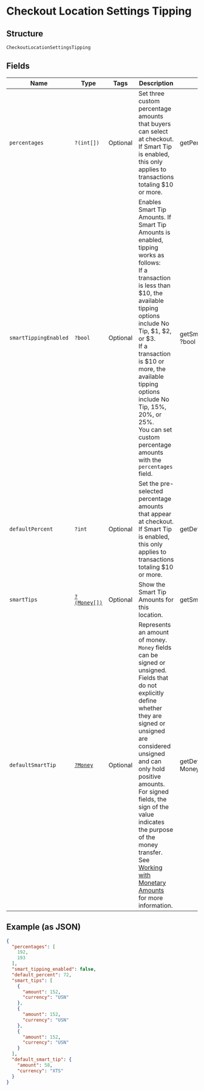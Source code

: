 
# Checkout Location Settings Tipping

## Structure

`CheckoutLocationSettingsTipping`

## Fields

| Name | Type | Tags | Description | Getter | Setter |
|  --- | --- | --- | --- | --- | --- |
| `percentages` | `?(int[])` | Optional | Set three custom percentage amounts that buyers can select at checkout. If Smart Tip is enabled, this only applies to transactions totaling $10 or more. | getPercentages(): ?array | setPercentages(?array percentages): void |
| `smartTippingEnabled` | `?bool` | Optional | Enables Smart Tip Amounts. If Smart Tip Amounts is enabled, tipping works as follows:<br>If a transaction is less than $10, the available tipping options include No Tip, $1, $2, or $3.<br>If a transaction is $10 or more, the available tipping options include No Tip, 15%, 20%, or 25%.<br>You can set custom percentage amounts with the `percentages` field. | getSmartTippingEnabled(): ?bool | setSmartTippingEnabled(?bool smartTippingEnabled): void |
| `defaultPercent` | `?int` | Optional | Set the pre-selected percentage amounts that appear at checkout. If Smart Tip is enabled, this only applies to transactions totaling $10 or more. | getDefaultPercent(): ?int | setDefaultPercent(?int defaultPercent): void |
| `smartTips` | [`?(Money[])`](../../doc/models/money.md) | Optional | Show the Smart Tip Amounts for this location. | getSmartTips(): ?array | setSmartTips(?array smartTips): void |
| `defaultSmartTip` | [`?Money`](../../doc/models/money.md) | Optional | Represents an amount of money. `Money` fields can be signed or unsigned.<br>Fields that do not explicitly define whether they are signed or unsigned are<br>considered unsigned and can only hold positive amounts. For signed fields, the<br>sign of the value indicates the purpose of the money transfer. See<br>[Working with Monetary Amounts](https://developer.squareup.com/docs/build-basics/working-with-monetary-amounts)<br>for more information. | getDefaultSmartTip(): ?Money | setDefaultSmartTip(?Money defaultSmartTip): void |

## Example (as JSON)

```json
{
  "percentages": [
    192,
    193
  ],
  "smart_tipping_enabled": false,
  "default_percent": 72,
  "smart_tips": [
    {
      "amount": 152,
      "currency": "USN"
    },
    {
      "amount": 152,
      "currency": "USN"
    },
    {
      "amount": 152,
      "currency": "USN"
    }
  ],
  "default_smart_tip": {
    "amount": 58,
    "currency": "XTS"
  }
}
```

